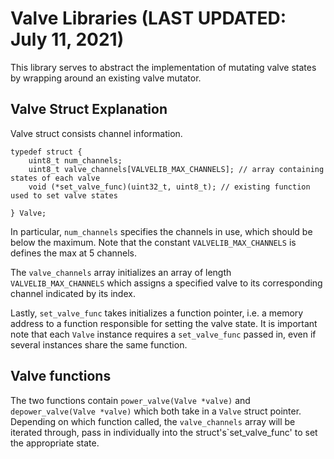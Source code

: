 # Valve Libraries (LAST UPDATED: July 11, 2021)

This library serves to abstract the implementation of mutating valve states by wrapping around an existing valve mutator.
## Valve Struct Explanation

Valve struct consists channel information. 

```
typedef struct {
	uint8_t num_channels;
	uint8_t valve_channels[VALVELIB_MAX_CHANNELS]; // array containing states of each valve
	void (*set_valve_func)(uint32_t, uint8_t); // existing function used to set valve states

} Valve;
```

In particular, `num_channels` specifies the channels in use, which should be below the maximum. Note that the constant `VALVELIB_MAX_CHANNELS` is defines the max at 5 channels.

The `valve_channels` array initializes an array of length `VALVELIB_MAX_CHANNELS` which assigns a specified valve to its corresponding channel indicated by its index.

Lastly, `set_valve_func` takes initializes a function pointer, i.e. a memory address to a function responsible for setting the valve state. It is important note that each `Valve` instance requires a `set_valve_func` passed in, even if several instances share the same function.


## Valve functions

The two functions contain `power_valve(Valve *valve)` and `depower_valve(Valve *valve)` which both take in a `Valve` struct pointer. Depending on which function called, the `valve_channels` array will be iterated through, pass in individually into the struct's`set_valve_func' to set the appropriate state.